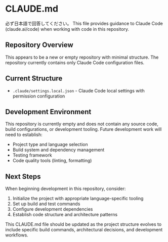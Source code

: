 # CLAUDE.md
必ず日本語で回答してください。
This file provides guidance to Claude Code (claude.ai/code) when working with code in this repository.

## Repository Overview

This appears to be a new or empty repository with minimal structure. The repository currently contains only Claude Code configuration files.

## Current Structure

- `.claude/settings.local.json` - Claude Code local settings with permission configuration

## Development Environment

This repository is currently empty and does not contain any source code, build configurations, or development tooling. Future development work will need to establish:

- Project type and language selection
- Build system and dependency management
- Testing framework
- Code quality tools (linting, formatting)

## Next Steps

When beginning development in this repository, consider:

1. Initialize the project with appropriate language-specific tooling
2. Set up build and test commands
3. Configure development dependencies
4. Establish code structure and architecture patterns

This CLAUDE.md file should be updated as the project structure evolves to include specific build commands, architectural decisions, and development workflows.
